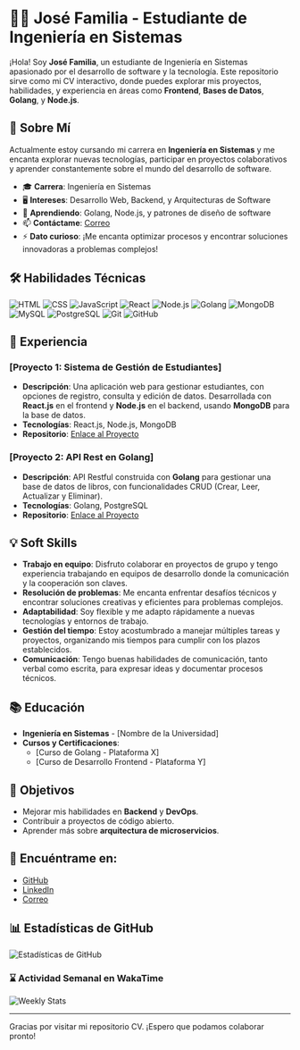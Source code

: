 
# 👨‍💻 José Familia - Estudiante de Ingeniería en Sistemas

¡Hola! Soy **José Familia**, un estudiante de Ingeniería en Sistemas apasionado por el desarrollo de software y la tecnología. Este repositorio sirve como mi CV interactivo, donde puedes explorar mis proyectos, habilidades, y experiencia en áreas como **Frontend**, **Bases de Datos**, **Golang**, y **Node.js**.

## 🎯 Sobre Mí

Actualmente estoy cursando mi carrera en **Ingeniería en Sistemas** y me encanta explorar nuevas tecnologías, participar en proyectos colaborativos y aprender constantemente sobre el mundo del desarrollo de software.

- 🎓 **Carrera**: Ingeniería en Sistemas
- 🖥 **Intereses**: Desarrollo Web, Backend, y Arquitecturas de Software
- 🌱 **Aprendiendo**: Golang, Node.js, y patrones de diseño de software
- 📫 **Contáctame**: [Correo](mailto:tucorreo@ejemplo.com)
- ⚡ **Dato curioso**: ¡Me encanta optimizar procesos y encontrar soluciones innovadoras a problemas complejos!

## 🛠 Habilidades Técnicas

![HTML](https://img.shields.io/badge/HTML-E34F26?style=for-the-badge&logo=html5&logoColor=white)
![CSS](https://img.shields.io/badge/CSS-1572B6?style=for-the-badge&logo=css3&logoColor=white)
![JavaScript](https://img.shields.io/badge/JavaScript-F7DF1E?style=for-the-badge&logo=javascript&logoColor=black)
![React](https://img.shields.io/badge/React-61DAFB?style=for-the-badge&logo=react&logoColor=black)
![Node.js](https://img.shields.io/badge/Node.js-339933?style=for-the-badge&logo=node.js&logoColor=white)
![Golang](https://img.shields.io/badge/Go-00ADD8?style=for-the-badge&logo=go&logoColor=white)
![MongoDB](https://img.shields.io/badge/MongoDB-47A248?style=for-the-badge&logo=mongodb&logoColor=white)
![MySQL](https://img.shields.io/badge/MySQL-4479A1?style=for-the-badge&logo=mysql&logoColor=white)
![PostgreSQL](https://img.shields.io/badge/PostgreSQL-4169E1?style=for-the-badge&logo=postgresql&logoColor=white)
![Git](https://img.shields.io/badge/Git-F05032?style=for-the-badge&logo=git&logoColor=white)
![GitHub](https://img.shields.io/badge/GitHub-181717?style=for-the-badge&logo=github&logoColor=white)

## 💼 Experiencia

### [Proyecto 1: Sistema de Gestión de Estudiantes]
- **Descripción**: Una aplicación web para gestionar estudiantes, con opciones de registro, consulta y edición de datos. Desarrollada con **React.js** en el frontend y **Node.js** en el backend, usando **MongoDB** para la base de datos.
- **Tecnologías**: React.js, Node.js, MongoDB
- **Repositorio**: [Enlace al Proyecto](https://github.com/Jose-Familia/proyecto-gestion-estudiantes)

### [Proyecto 2: API Rest en Golang]
- **Descripción**: API Restful construida con **Golang** para gestionar una base de datos de libros, con funcionalidades CRUD (Crear, Leer, Actualizar y Eliminar).
- **Tecnologías**: Golang, PostgreSQL
- **Repositorio**: [Enlace al Proyecto](https://github.com/Jose-Familia/proyecto-api-golang)

## 💡 Soft Skills

- **Trabajo en equipo**: Disfruto colaborar en proyectos de grupo y tengo experiencia trabajando en equipos de desarrollo donde la comunicación y la cooperación son claves.
- **Resolución de problemas**: Me encanta enfrentar desafíos técnicos y encontrar soluciones creativas y eficientes para problemas complejos.
- **Adaptabilidad**: Soy flexible y me adapto rápidamente a nuevas tecnologías y entornos de trabajo.
- **Gestión del tiempo**: Estoy acostumbrado a manejar múltiples tareas y proyectos, organizando mis tiempos para cumplir con los plazos establecidos.
- **Comunicación**: Tengo buenas habilidades de comunicación, tanto verbal como escrita, para expresar ideas y documentar procesos técnicos.

## 📚 Educación

- **Ingeniería en Sistemas** - [Nombre de la Universidad]
- **Cursos y Certificaciones**: 
  - [Curso de Golang - Plataforma X]
  - [Curso de Desarrollo Frontend - Plataforma Y]

## 🌱 Objetivos

- Mejorar mis habilidades en **Backend** y **DevOps**.
- Contribuir a proyectos de código abierto.
- Aprender más sobre **arquitectura de microservicios**.

## 🔗 Encuéntrame en:

- [GitHub](https://github.com/Jose-Familia)
- [LinkedIn](https://linkedin.com/in/jose-familia)
- [Correo](mailto:tucorreo@ejemplo.com)

## 📊 Estadísticas de GitHub

![Estadísticas de GitHub](https://github-readme-stats.vercel.app/api?username=Jose-Familia&show_icons=true&theme=radical)

### ⌛ Actividad Semanal en WakaTime

![Weekly Stats](https://github.com/Jose-Familia/Jose-Familia/blob/main/images/wakatime_weekly_stats.svg)

---

Gracias por visitar mi repositorio CV. ¡Espero que podamos colaborar pronto!


